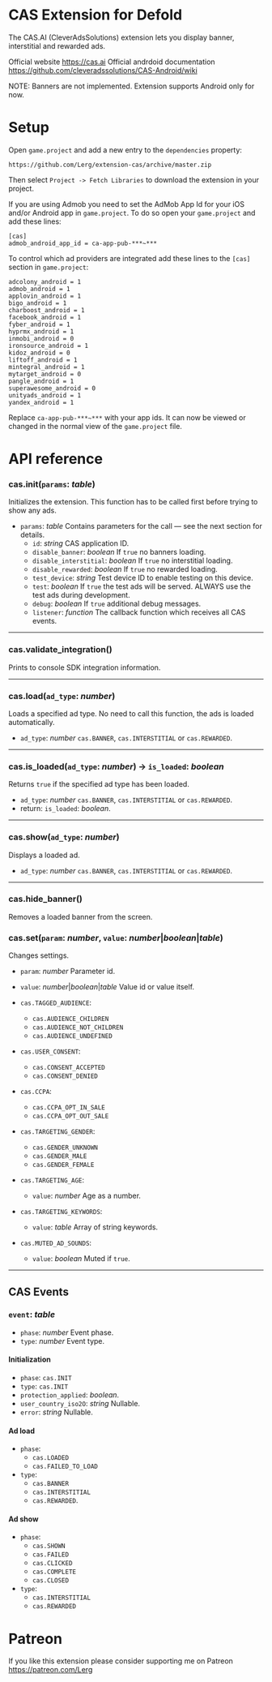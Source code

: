 # CAS Extension for Defold

The CAS.AI (CleverAdsSolutions) extension lets you display banner, interstitial and rewarded ads.

Official website https://cas.ai
Official andrdoid documentation https://github.com/cleveradssolutions/CAS-Android/wiki

NOTE: Banners are not implemented. Extension supports Android only for now.

# Setup

Open `game.project` and add a new entry to the `dependencies` property:

```
https://github.com/Lerg/extension-cas/archive/master.zip
```

Then select `Project -> Fetch Libraries` to download the extension in your project.

If you are using Admob you need to set the AdMob App Id for your iOS and/or Android app in `game.project`. To do so open your `game.project` and add these lines:
```
[cas]
admob_android_app_id = ca-app-pub-***~***
```

To control which ad providers are integrated add these lines to the `[cas]` section in `game.project`:
```
adcolony_android = 1
admob_android = 1
applovin_android = 1
bigo_android = 1
charboost_android = 1
facebook_android = 1
fyber_android = 1
hyprmx_android = 1
inmobi_android = 0
ironsource_android = 1
kidoz_android = 0
liftoff_android = 1
mintegral_android = 1
mytarget_android = 0
pangle_android = 1
superawesome_android = 0
unityads_android = 1
yandex_android = 1
```

Replace `ca-app-pub-***~***` with your app ids. It can now be viewed or changed in the normal view of the `game.project` file.

# API reference

### cas.init(`params`: _table_)

Initializes the extension. This function has to be called first before trying to show any ads.

- `params`: _table_ Contains parameters for the call &mdash; see the next section for details.
	- `id`: _string_ CAS application ID.
	- `disable_banner`: _boolean_ If `true` no banners loading.
	- `disable_interstitial`: _boolean_ If `true` no interstitial loading.
	- `disable_rewarded`: _boolean_ If `true` no rewarded loading.
	- `test_device`: _string_ Test device ID to enable testing on this device.
	- `test`: _boolean_ If `true` the test ads will be served. ALWAYS use the test ads during development.
	- `debug`: _boolean_ If `true` additional debug messages.
	- `listener`: _function_ The callback function which receives all CAS events.

---
### cas.validate_integration()
Prints to console SDK integration information.

---
### cas.load(`ad_type`: _number_)

Loads a specified ad type. No need to call this function, the ads is loaded automatically.

- `ad_type`: _number_ `cas.BANNER`, `cas.INTERSTITIAL` or `cas.REWARDED`.

---
### cas.is_loaded(`ad_type`: _number_) -> `is_loaded`: _boolean_

Returns `true` if the specified ad type has been loaded.

- `ad_type`: _number_ `cas.BANNER`, `cas.INTERSTITIAL` or `cas.REWARDED`.
- return: `is_loaded`: _boolean_.

---
### cas.show(`ad_type`: _number_)

Displays a loaded ad.

- `ad_type`: _number_ `cas.BANNER`, `cas.INTERSTITIAL` or `cas.REWARDED`.

---

### cas.hide_banner()

Removes a loaded banner from the screen.

### cas.set(`param`: _number_, `value`: _number_|_boolean_|_table_)

Changes settings.

- `param`: _number_ Parameter id.
- `value`: _number_|_boolean_|_table_ Value id or value itself.

- `cas.TAGGED_AUDIENCE`:
	- `cas.AUDIENCE_CHILDREN`
	- `cas.AUDIENCE_NOT_CHILDREN`
	- `cas.AUDIENCE_UNDEFINED`
- `cas.USER_CONSENT`:
	- `cas.CONSENT_ACCEPTED`
	- `cas.CONSENT_DENIED`
- `cas.CCPA`:
	- `cas.CCPA_OPT_IN_SALE`
	- `cas.CCPA_OPT_OUT_SALE`
- `cas.TARGETING_GENDER`:
	- `cas.GENDER_UNKNOWN`
	- `cas.GENDER_MALE`
	- `cas.GENDER_FEMALE`
- `cas.TARGETING_AGE`:
	- `value`: _number_ Age as a number.
- `cas.TARGETING_KEYWORDS`:
	- `value`: _table_ Array of string keywords.
- `cas.MUTED_AD_SOUNDS`:
	- `value`: _boolean_ Muted if `true`.

---

## CAS Events

### `event`: _table_

- `phase`: _number_ Event phase.
- `type`: _number_ Event type.

#### Initialization
- `phase`: `cas.INIT`
- `type`: `cas.INIT`
- `protection_applied`: _boolean_.
- `user_country_iso2O`: _string_ Nullable.
- `error`: _string_ Nullable.

#### Ad load
- `phase`:
	- `cas.LOADED`
	- `cas.FAILED_TO_LOAD`
- `type`:
	- `cas.BANNER`
	- `cas.INTERSTITIAL`
	- `cas.REWARDED`.

#### Ad show
- `phase`:
	- `cas.SHOWN`
	- `cas.FAILED`
	- `cas.CLICKED`
	- `cas.COMPLETE`
	- `cas.CLOSED`
- `type`:
	- `cas.INTERSTITIAL`
	- `cas.REWARDED`

# Patreon

If you like this extension please consider supporting me on Patreon https://patreon.com/Lerg
